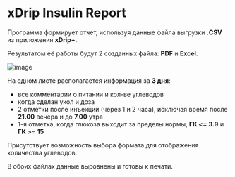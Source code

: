 # xDrip Insulin Report
Программа формирует отчет, используя данные файла выгрузки **.CSV** из приложения **xDrip+**.

Результатом её работы будут 2 созданных файла: **PDF** и **Excel**.

![image](https://github.com/AnandSamir/xDrip_insulin_report/assets/40866955/65211dbb-09bc-444c-b18c-1374180cb626)

На одном листе располагается информация за **3 дня**:
+ все комментарии о питании и кол-ве углеводов
+ когда сделан укол и доза
+ 2 отметки после инъекции (через 1 и 2 часа), исключая время после **21.00** вечера и до **7.00** утра
+ 1-я отметка, когда глюкоза выходит за пределы нормы, **ГК <= 3.9** и **ГК >= 15**

Присутствует возможность выбора формата для отображения количества углеводов.

В обоих файлах данные выровнены и готовы к печати.
